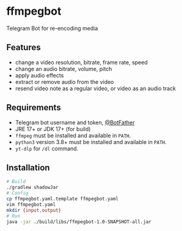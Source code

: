# ffmpegbot

Telegram Bot for re-encoding media

## Features

 - change a video resolution, bitrate, frame rate, speed
 - change an audio bitrate, volume, pitch
 - apply audio effects
 - extract or remove audio from the video
 - resend video note as a regular video, or video as an audio track

## Requirements

 - Telegram bot username and token, [@BotFather](https://t.me/BotFather)
 - JRE 17+ or JDK 17+ (for build)
 - `ffmpeg` must be installed and available in `PATH`.
 - `python3` version 3.8+ must be installed and available in `PATH`.
 - `yt-dlp` for `/dl` command.

## Installation

```bash
# Build
./gradlew shadowJar
# Config
cp ffmpegbot.yaml.template ffmpegbot.yaml
vim ffmpegbot.yaml
mkdir {input,output}
# Run
java -jar ./build/libs/ffmpegbot-1.0-SNAPSHOT-all.jar
```
